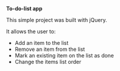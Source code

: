 **To-do-list app**

This simple project was built with jQuery.

It allows the user to:

- Add an item to the list
- Remove an item from the list
- Mark an existing item on the list as done
- Change the items list order
